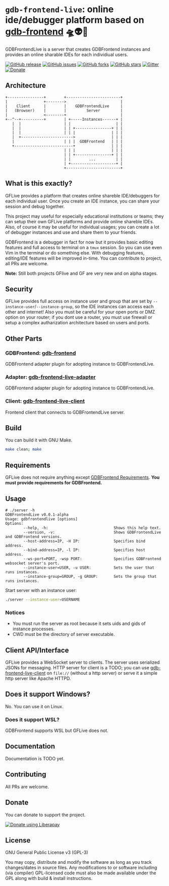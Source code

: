 # `gdb-frontend-live`: online ide/debugger platform based on [gdb-frontend](https://github.com/rohanrhu/gdb-frontend) 🛸👽🌌
GDBFrontendLive is a server that creates GDBFrontend instances and provides an online sharable IDEs for each individiual users.

[![GitHub release](https://img.shields.io/github/release/rohanrhu/gdb-frontend-live.svg?style=flat-square&color=informational)](https://github.com/rohanrhu/gdb-frontend-live/releases)
[![GitHub issues](https://img.shields.io/github/issues/rohanrhu/gdb-frontend-live?style=flat-square&color=red)](https://github.com/rohanrhu/gdb-frontend-live/issues)
[![GitHub forks](https://img.shields.io/github/forks/rohanrhu/gdb-frontend-live?style=flat-square)](https://github.com/rohanrhu/gdb-frontend-live/network)
[![GitHub stars](https://img.shields.io/github/stars/rohanrhu/gdb-frontend-live?style=flat-square)](https://github.com/rohanrhu/gdb-frontend-live/stargazers)
[![Gitter](https://img.shields.io/badge/chat-on%20gitter-blue.svg?style=flat-square&logo=gitter)](https://gitter.im/gdb-frontend/community?utm_source=badge&utm_medium=badge&utm_campaign=pr-badge)
[![Donate](https://img.shields.io/liberapay/receives/EvrenselKisilik.svg?logo=liberapay&style=flat-square&color=green)](https://liberapay.com/EvrenselKisilik/donate)

## Architecture
```
+----------------+        +------------------------+
|                +-------->                        |
|    Client      |        |    GDBFrontendLive     |
|   (Browser)    |        |         Server         |
|                <--------+                        |
+--^--+----------+        | +-----Instances------+ |
   |  |                   | |                    | |
   |  |                   | | +----------------+ | |
   |  |                   | | |                | | |
   |  +----------------------->                | | |
   |                      | | |  GDBFrontend   | | |
   +--------------------------+                | | |
                          | | |                | | |
                          | | +----------------+ | |
                          | |        ...         | |
                          | +--------------------+ |
                          +------------------------+
```

## What is this exactly?
GFLive provides a platform that creates online shareble IDE/debuggers for each individual user. Once you create an IDE instance, you can share your session and debug together.

This project may useful for especially educational institutions or teams; they can setup their own GFLive platforms and provide online shareble IDEs. Also, of course it may be useful for individual usages; you can create a lot of debugger instances and use and share them to your friends.

GDBFrontend is a debugger in fact for now but it provides basic editing features and full access to terminal on a `tmux` session. So you can use even Vim in the terminal or do something else. With debugging features, editing/IDE features will be improved in-time. You can contribute to project, all PRs are welcome.

**Note:** Still both projects GFlive and GF are very new and on alpha stages.

## Security
GFLive provides full access on instance user and group that are set by `--instance-user`/`--instance-group`, so the IDE instances can access each other and internet! Also you must be careful for your open ports or DMZ option on your router; if you dont use a router, you must use firewall or setup a complex autharization architecture based on users and ports.

## Other Parts
### GDBFrontend: [gdb-frontend](https://github.com/rohanrhu/gdb-frontend)
GDBFrontend adapter plugin for adopting instance to GDBFrontendLive.

### Adapter: [gdb-frontend-live-adapter](https://github.com/rohanrhu/gdb-frontend-live-adapter)
GDBFrontend adapter plugin for adopting instance to GDBFrontendLive.

### Client: [gdb-frontend-live-client](https://github.com/rohanrhu/gdb-frontend-live-client)
Frontend client that connects to GDBFrontendLive server.

## Build
You can build it with GNU Make.

```bash
make clean; make
```

## Requirements
GFLive does not require anything except [GDBFrontend Requirements](https://github.com/rohanrhu/gdb-frontend#requirements). **You must provide requirements for GDBFrontend.**

## Usage
```
# ./server -h
GDBFrontendLive v0.0.1-alpha
Usage: gdbfrontendlive [options]
Options:
        --help, -h:                             Shows this help text.
        --version, -v:                          Shows GDBFrontendLive and GDBFrontend versions.
        --host-address=IP, -H IP:               Specifies bind address.
        --bind-address=IP, -l IP:               Specifies host address.
        --ws-port=PORT, -wsp PORT:              Specifies GDBFrontend websocket server's port.
        --instance-user=USER, -u USER:          Sets the user that runs instances.
        --instance-group=GROUP, -g GROUP:       Sets the group that runs instances.
```

Start server with an instance user:
```bash
./server --instance-user=USERNAME
```

### Notices
* You must run the server as root because it sets uids and gids of instance processes.
* CWD must be the directory of server executable.

## Client API/Interface
GFLive provides a WebSocket server to clients. The server uses serialized JSONs for messaging. HTTP server for client is a TODO; you can use [gdb-frontend-live-client](https://github.com/rohanrhu/gdb-frontend-live-client) on `file://` (without a http server) or serve it a simple http server like Apache HTTPD.

## Does it support Windows?
No. You can use it on Linux.

### Does it support WSL?
GDBFrontend supports WSL but GFLive does not.

## Documentation
Documentation is TODO yet.

## Contributing
All PRs are welcome.

## Donate
You can donate to support the project.

<a href="https://liberapay.com/EvrenselKisilik/donate"><img alt="Donate using Liberapay" src="https://liberapay.com/assets/widgets/donate.svg"></a>

## License
GNU General Public License v3 (GPL-3)

You may copy, distribute and modify the software as long as you track changes/dates in source files. Any modifications to or software including (via compiler) GPL-licensed code must also be made available under the GPL along with build & install instructions.